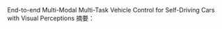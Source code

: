 End-to-end Multi-Modal Multi-Task Vehicle Control for Self-Driving Cars with Visual Perceptions
摘要：
